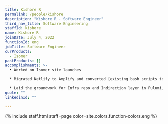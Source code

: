 ```yaml
---
title: Kishore R
permalink: /people/kishore
description: "Kishore R - Software Engineer"
third_nav_title: Software Engineering
staffId: kishore
name: Kishore R
joinDate: July 4, 2022
functionId: eng
jobTitle: Software Engineer
curProducts:
  - Isomer
pastProducts: []
accomplishments: >-
  • Worked on Isomer site launches

  * Migrated Netlify to Amplify and converted [existing bash scripts to typescript]to increase developer speed

  * Laid the groundwork for Infra repo and Indirection layer in Pulumi, following best practices advice
quote: ""
linkedinId: ""

---
```


{% include staff.html staff=page color=site.colors.function-colors.eng %}
